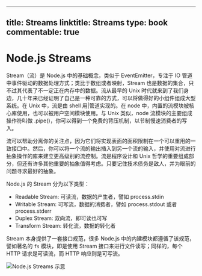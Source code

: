 
---
title: Streams
linktitle: Streams
type: book
commentable: true
---

# Node.js Streams

Stream（流）是 Node.js 中的基础概念，类似于 EventEmitter，专注于 IO 管道中事件驱动的数据处理方式；类比于数组或者映射，Stream 也是数据的集合，只不过其代表了不一定正在内存中的数据。流从最早的 Unix 时代就来到了我们身边，几十年来已经证明了自己是一种可靠的方式，可以将做得好的小组件组成大型系统。在 Unix 中，流是由 shell 用|管道实现的。在 node 中，内置的流模块被核心库使用，也可以被用户空间模块使用。与 Unix 类似，node 流模块的主要组成操作符叫做 .pipe()，你可以得到一个免费的背压机制，以节制慢速消费者的写入。

流可以帮助分离你的关注点，因为它们将实现表面的面积限制在一个可以重用的一致接口中。然后，你可以将一个流的输出插入到另一个流的输入，并使用对流进行抽象操作的库来建立更高级别的流控制。流是程序设计和 Unix 哲学的重要组成部分，但还有许多其他重要的抽象值得考虑。只要记住技术债务是敌人，并为眼前的问题寻求最好的抽象。

Node.js 的 Stream 分为以下类型：

- Readable Stream: 可读流，数据的产生者，譬如 process.stdin
- Writable Stream: 可写流，数据的消费者，譬如 process.stdout 或者 process.stderr
- Duplex Stream: 双向流，即可读也可写
- Transform Stream: 转化流，数据的转化者

Stream 本身提供了一套接口规范，很多 Node.js 中的内建模块都遵循了该规范，譬如著名的 `fs` 模块，即是使用 Stream 接口来进行文件读写；同样的，每个 HTTP 请求是可读流，而 HTTP 响应则是可写流。

![Node.js Streams 示意](https://s1.ax1x.com/2020/10/14/04qO5d.png)

    
